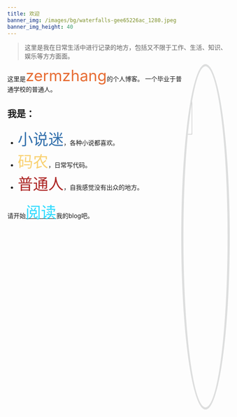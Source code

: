 ```yaml
---
title: 欢迎
banner_img: /images/bg/waterfalls-gee65226ac_1280.jpeg
banner_img_height: 40
---
```


<!--<span style="font-size: 40px;">欢迎</span>-->

> 这里是我在日常生活中进行记录的地方，包括又不限于工作、生活、知识、娱乐等方方面面。

<img src="../images/avatar/avatar.PNG" style="border-radius: 50%; box-shadow: rgb(221, 222, 222) 0px 0px 0px 5px, white 0px 0px 30px; width: 20%; display: inline-block; float: right;">
这里是<span style="font-size: 35px; color: #E76D34;">zermzhang</span>的个人博客。 一个毕业于普通学校的普通人。

## 我是：
* <span style="font-size: 35px; color: #3370AC;">小说迷</span>，各种小说都喜欢。
* <span style="font-size: 35px; color: #F9D171;">码农</span>，日常写代码。
* <span style="font-size: 35px; color: #AD2625;">普通人</span>，自我感觉没有出众的地方。

请开始[<span style="font-size: 35px; color: rgb(44, 218, 376);">阅读</span>](/articles/)我的blog吧。
